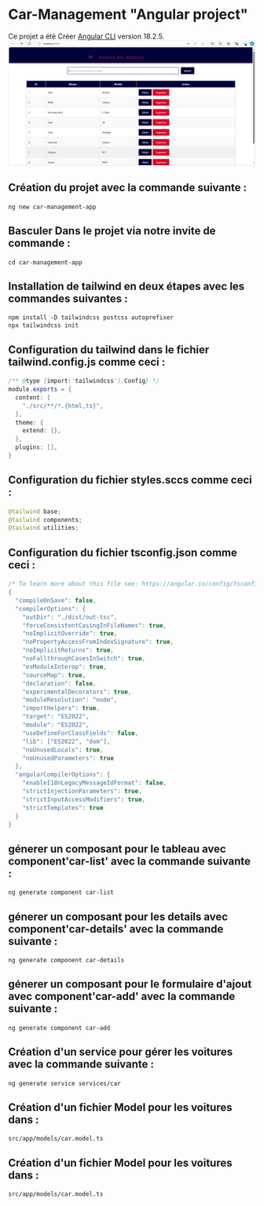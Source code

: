 # Car-Management "Angular project" 

Ce projet a étè Créer   [Angular CLI](https://github.com/angular/angular-cli) version 18.2.5.
![alt text](carManagement.PNG)

## Création du projet avec la commande suivante : 
```
ng new car-management-app
```
## Basculer Dans le projet via notre invite de commande : 
```
cd car-management-app
``` 
## Installation de tailwind en deux étapes avec les commandes suivantes : 
```
npm install -D tailwindcss postcss autoprefixer
npx tailwindcss init
```
## Configuration du tailwind dans le fichier tailwind.config.js comme ceci : 
``` java script
/** @type {import('tailwindcss').Config} */
module.exports = {
  content: [
    "./src/**/*.{html,ts}",
  ],
  theme: {
    extend: {},
  },
  plugins: [],
}
```
## Configuration du fichier styles.sccs comme ceci : 
``` java script
@tailwind base;
@tailwind components;
@tailwind utilities;
```
## Configuration du fichier tsconfig.json comme ceci : 
``` java script
/* To learn more about this file see: https://angular.io/config/tsconfig. */
{
  "compileOnSave": false,
  "compilerOptions": {
    "outDir": "./dist/out-tsc",
    "forceConsistentCasingInFileNames": true,
    "noImplicitOverride": true,
    "noPropertyAccessFromIndexSignature": true,
    "noImplicitReturns": true,
    "noFallthroughCasesInSwitch": true,
    "esModuleInterop": true,
    "sourceMap": true,
    "declaration": false,
    "experimentalDecorators": true,
    "moduleResolution": "node",
    "importHelpers": true,
    "target": "ES2022",
    "module": "ES2022",
    "useDefineForClassFields": false,
    "lib": ["ES2022", "dom"],
    "noUnusedLocals": true,
    "noUnusedParameters": true
  },
  "angularCompilerOptions": {
    "enableI18nLegacyMessageIdFormat": false,
    "strictInjectionParameters": true,
    "strictInputAccessModifiers": true,
    "strictTemplates": true
  }
}
```
## génerer un composant pour le tableau avec component'car-list' avec la commande suivante : 
```
ng generate component car-list
```
## génerer un composant pour les details avec component'car-details' avec la commande suivante : 
```
ng generate component car-details
```
## génerer un composant pour le formulaire d'ajout avec component'car-add' avec la commande suivante : 
```
ng generate component car-add
```
## Création d'un service pour gérer les voitures avec la commande suivante : 
```
ng generate service services/car
```
## Création d'un fichier  Model pour les voitures dans : 
```
src/app/models/car.model.ts
```
## Création d'un fichier  Model pour les voitures dans : 
```
src/app/models/car.model.ts
```